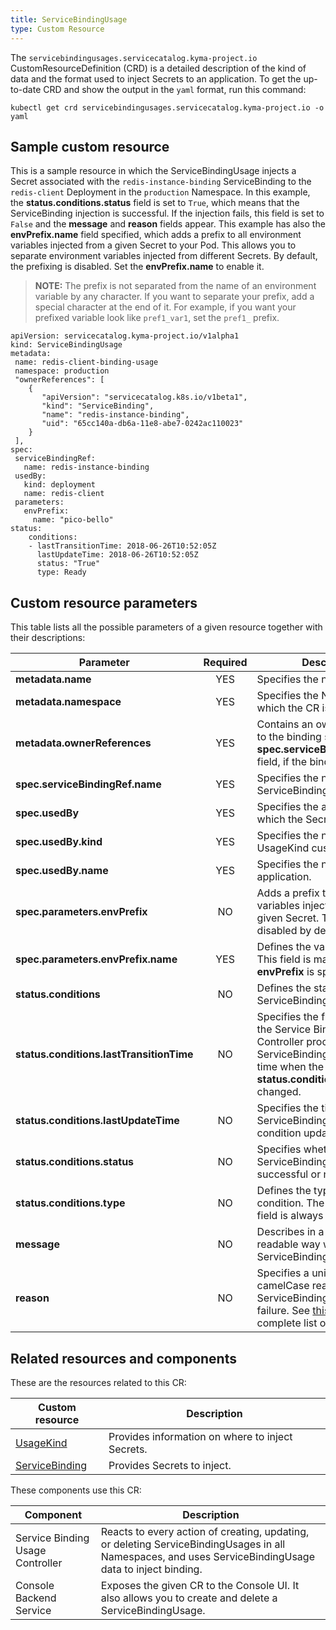 ```yaml
---
title: ServiceBindingUsage
type: Custom Resource
---
```


The `servicebindingusages.servicecatalog.kyma-project.io` CustomResourceDefinition (CRD) is a detailed description of the kind of data and the format used to inject Secrets to an application. To get the up-to-date CRD and show the output in the `yaml` format, run this command:

```
kubectl get crd servicebindingusages.servicecatalog.kyma-project.io -o yaml
```

## Sample custom resource

This is a sample resource in which the ServiceBindingUsage injects a Secret associated with the `redis-instance-binding` ServiceBinding to the `redis-client` Deployment in the `production` Namespace. In this example, the **status.conditions.status** field is set to `True`, which means that the ServiceBinding injection is successful. If the injection fails, this field is set to `False` and the **message** and **reason** fields appear. This example has also the **envPrefix.name** field specified, which adds a prefix to all environment variables injected from a given Secret to your Pod. This allows you to separate environment variables injected from different Secrets. By default, the prefixing is disabled. Set the **envPrefix.name** to enable it.

>**NOTE:** The prefix is not separated from the name of an environment variable by any character. If you want to separate your prefix, add a special character at the end of it. For example, if you want your prefixed variable look like `pref1_var1`, set the `pref1_` prefix.

```
apiVersion: servicecatalog.kyma-project.io/v1alpha1
kind: ServiceBindingUsage
metadata:
 name: redis-client-binding-usage
 namespace: production
 "ownerReferences": [
    {
       "apiVersion": "servicecatalog.k8s.io/v1beta1",
       "kind": "ServiceBinding",
       "name": "redis-instance-binding",
       "uid": "65cc140a-db6a-11e8-abe7-0242ac110023"
    }
 ],
spec:
 serviceBindingRef:
   name: redis-instance-binding
 usedBy:
   kind: deployment
   name: redis-client
 parameters:
   envPrefix:
     name: "pico-bello"
status:
    conditions:
    - lastTransitionTime: 2018-06-26T10:52:05Z
      lastUpdateTime: 2018-06-26T10:52:05Z
      status: "True"
      type: Ready
```

## Custom resource parameters

This table lists all the possible parameters of a given resource together with their descriptions:


| Parameter   |      Required      |  Description |
|----------|:-------------:|------|
| **metadata.name** |    YES   | Specifies the name of the CR. |
| **metadata.namespace** |    YES   | Specifies the Namespace in which the CR is created. |
| **metadata.ownerReferences** |    YES   | Contains an ownerReference to the binding specified in the **spec.serviceBindingRef.name** field, if the binding exists. |
| **spec.serviceBindingRef.name** |    YES   | Specifies the name of the ServiceBinding. |
| **spec.usedBy** |    YES   | Specifies the application into which the Secret is injected. |
| **spec.usedBy.kind** |    YES   | Specifies the name of the UsageKind custom resource. |
| **spec.usedBy.name** |    YES   | Specifies the name of the application. |
| **spec.parameters.envPrefix** |    NO   | Adds a prefix to environment variables injected from the given Secret. The prefixing is disabled by default. |
| **spec.parameters.envPrefix.name** |    YES   | Defines the value of the prefix. This field is mandatory if **envPrefix** is specified.  |
| **status.conditions** |    NO   | Defines the state of the ServiceBindingUsage.|
| **status.conditions.lastTransitionTime** |    NO   | Specifies the first time when the Service Binding Usage Controller processed the ServiceBindingUsage, or the time when the **status.conditions.status** field changed. |
| **status.conditions.lastUpdateTime** |    NO   | Specifies the time of the last ServiceBindingUsage condition update. |
| **status.conditions.status** |    NO   |  Specifies whether the ServiceBinding injection is successful or not. |
| **status.conditions.type** |    NO   | Defines the type of the condition. The value of this field is always `ready`. |
| **message** |    NO   | Describes in a human-readable way why the ServiceBinding injection failed. |
| **reason** |    NO   | Specifies a unique, one-word, camelCase reason for the ServiceBinding injection failure. See [this](https://github.com/kyma-project/kyma/blob/74f007d0618ee1688ad080eab8be10e6b81c8e67/components/service-binding-usage-controller/internal/controller/status/usage.go) file for the complete list of reasons. |


## Related resources and components

These are the resources related to this CR:

| Custom resource   |   Description |
|----------|------|
| [UsageKind](#custom-resource-usagekind) |  Provides information on where to inject Secrets. |
| [ServiceBinding](https://kubernetes.io/docs/concepts/extend-kubernetes/service-catalog/#api-resources) |  Provides Secrets to inject.  |


These components use this CR:

| Component   |   Description |
|----------|------|
| Service Binding Usage Controller |  Reacts to every action of creating, updating, or deleting ServiceBindingUsages in all Namespaces, and uses ServiceBindingUsage data to inject binding. |
| Console Backend Service |  Exposes the given CR to the Console UI. It also allows you to create and delete a ServiceBindingUsage. |
